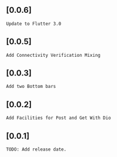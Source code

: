 ## [0.0.6]

    Update to Flutter 3.0

## [0.0.5]

    Add Connectivity Verification Mixing

## [0.0.3]

    Add two Bottom bars

## [0.0.2]

    Add Facilities for Post and Get With Dio

## [0.0.1]

    TODO: Add release date.
